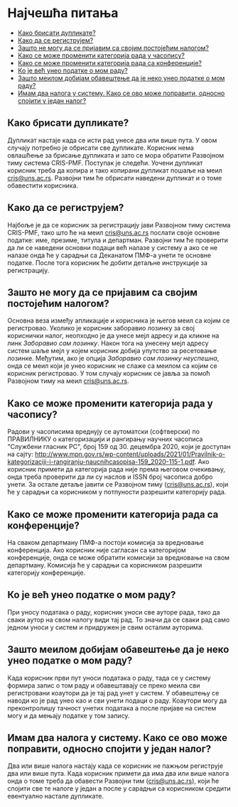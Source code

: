 # Најчешћа питања

- [Како брисати дупликате?](#како-брисати-дупликате)
- [Како да се региструјем?](#како-да-се-региструјем)
- [Зашто не могу да се пријавим са својим постојећим налогом?](#зашто-не-могу-да-се-пријавим-са-својим-постојећим-налогом)
- [Како се може променити категорија рада у часопису?](#како-се-може-променити-категорија-рада-у-часопису)
- [Како се може променити категорија рада са конференције?](#како-се-може-променити-категорија-рада-са-конференције)
- [Ко је већ унео податке о мом раду?](#ко-је-већ-унео-податке-о-мом-раду)
- [Зашто меилом добијам обавештење да је неко унео податке о мом раду?](#зашто-меилом-добијам-обавештење-да-је-неко-унео-податке-о-мом-раду)
- [Имам два налога у систему. Како се ово може поправити, односно спојити у један налог?](#имам-два-налога-у-систему-како-се-ово-може-поправити-односно-спојити-у-један-налог)

## Како брисати дупликате?

Дупликат настаје када се исти рад унесе два или више пута. У овом случају потребно је обрисати све дупликате. Корисник нема овлашћење за брисање дупликата и зато се мора обратити Развојном тиму система CRIS-PMF. Поступак је следећи. Уочени дупликат корисник треба да копира и тако копирани дупликат пошаље на меил cris@uns.ac.rs. Развојни тим ће обрисати наведени дупликат и о томе обавестити корисника.

## Како да се региструјем?

Најбоље је да се корисник за регистрацију јави Развојном тиму система CRIS-PMF, тако што ће на меил cris@uns.ac.rs послати своје основне податке: име, презиме, титула и департман. Развојни тим ће проверити да ли се наведени основни подаци већ налазе у систему а ако се не налазе онда ће у сарадњи са Деканатом ПМФ-а унети те основне податке. После тога корисник ће добити детаљне инструкције за регистрацију.

## Зашто не могу да се пријавим са својим постојећим налогом?

Основна веза између апликације и корисника је његов меил са којим се регистровао. Уколико је корисник заборавио лозинку за свој кориснички налог, неопходно је да унесе мејл адресу и да кликне на линк *Заборавио сам лозинку*. Након тога на унесену мејл адресу систем шаље мејл у којем корисник добија упутство за ресетовање лозинке. Међутим, ако је опција *Заборавио сам лозинку неуспешна*, онда се меил који је унео корисник не слаже са меилом са којим се корисник регистровао. У том случају корисник се јавља за помоћ Развојном тиму на меил cris@uns.ac.rs.

## Како се може променити категорија рада у часопису?

Радови у часописима вреднују се аутоматски (софтверски) по ПРAВИЛНИКУ o кaтeгoризaциjи и рaнгирaњу нaучних чaсoписa "Службeни глaсник РС", брoj 159 oд 30. дeцeмбрa 2020, кojи je дoступaн нa сajту: http://www.mpn.gov.rs/wp-content/uploads/2021/01/Pravilnik-o-kategorizaciji-i-rangiranju-naucnihcasopisa-159_2020-115-1.pdf.
Ако корисник примети да категорија рада није према његовом очекивању, онда треба проверити да ли су наслов и ISSN број часописа добро унети. За остале детаље јавити се Развојном тиму (cris@uns.ac.rs), који ће у сарадњи са корисником у потпуности разрешити категорију рада. 

## Како се може променити категорија рада са конференције?

На сваком департману ПМФ-а постоји комисија за вредновање конференција. Ако корисник није сагласан са категоријом конференције, онда се може обратити комисији за вредновање на свом департману. Комисија ће у сарадњи са корисником разрешити категорију конференције. 

## Ко је већ унео податке о мом раду?

При уносу података о раду, корисник уноси све ауторе рада, тако да сваки аутор на свом налогу види тај рад. То значи да се сваки рад само једном уноси у систем и придружен је свим осталим ауторима.

## Зашто меилом добијам обавештење да је неко унео податке о мом раду?

Када корисник први пут уноси података о раду, тада се у систему формира запис о том раду и обавештавају се преко меила сви регистровани коаутори да је тај рад унет у систем. У обавештењу се наводи ко је рад унео као и сви унети подаци о раду. Коаутори могу да преконтролишу тачност унетих података а после пријаве на систем могу и да мењају податке у том запису. 

## Имам два налога у систему. Како се ово може поправити, односно спојити у један налог?

Два или више налога настају када се корисник не пажњом региструје два или више пута. Када корисник примети да има два или више налога онда о томе треба да обавести Развојни тим (cris@uns.ac.rs), који ће спојити све те налоге у један а после у сарадњи са корисником средити евентуално настале дупликате. 
